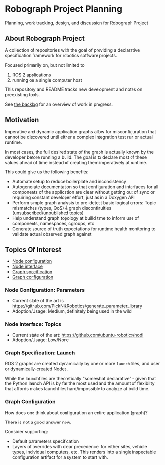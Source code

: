 # Robograph Project Planning

Planning, work tracking, design, and discussion for Robograph Project

## About Robograph Project

A collection of repositories with the goal of providing a declarative specification framework for robotics sotfware projects.

Focused primarily on, but not limited to
1. ROS 2 applications
2. running on a single computer host

This repository and README tracks new development and notes on preexisting tools.

See [the backlog](https://github.com/orgs/robograph-project/projects/1) for an overview of work in progress.

## Motivation

Imperative and dynamic application graphs allow for misconfiguration that cannot be discovered until either a complex integration test run or actual runtime.

In most cases, the full desired state of the graph is actually known by the developer before running a build. The goal is to declare most of these values ahead of time instead of creating them imperatively at runtime.

This could give us the following benefits:
- Automate setup to reduce boilerplate and inconsistency
- Autogenerate documentation so that configuration and interfaces for all components of the application are clear without getting out of sync or requiring constant developer effort, just as in a Doxygen API
- Perform simple graph analysis to pre-detect basic logical errors: Topic mismatches (types, QoS) & graph discontinuities (unsubscribed/unpublished topics)
- Help understand graph topology at builld time to inform use of components, namespaces, cgroups, etc
- Generate source of truth expectations for runtime health monitoring to validate actual observed graph against


## Topics Of Interest

- [Node configuration](#node-configuration-parameters)
- [Node interface](#node-interface-topics)
- [Graph specification](#graph-specification)
- [Graph configuration](#graph-configuration)

### Node Configuration: Parameters

- Current state of the art is https://github.com/PickNikRobotics/generate_parameter_library
- Adoption/Usage: Medium, definitely being used in the wild

### Node Interface: Topics

- Current state of the art: https://github.com/ubuntu-robotics/nodl
- Adoption/Usage: Low/None

### Graph Specification: Launch

ROS 2 graphs are created dynamically by one or more `launch` files, and user or dynamically-created Nodes.

While the launchfiles are theoretically "somewhat declarative" - given that the Python launch API is by far the most used and the amount of flexibilty that affords makes launchfiles hard/impossible to analyze at build time.

### Graph Configuration

How does one think about configuration an entire application (graph)?

There is not a good answer now.

Consider supporting:
- Default parameters specification
- Layers of overrides with clear precedence, for either sites, vehicle types, individual computers, etc. This renders into a single inspectable configuration artifact for a system to start with.

